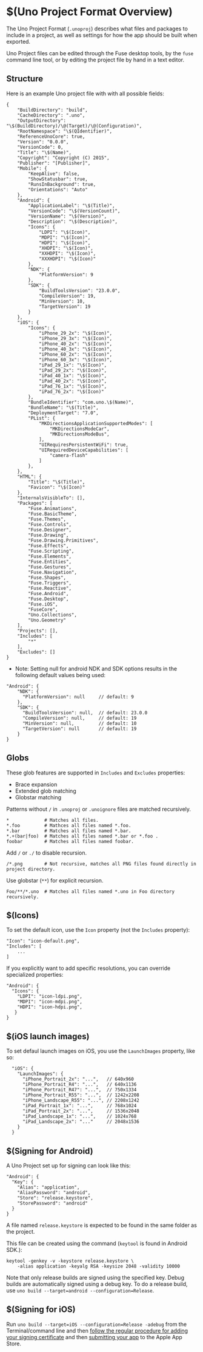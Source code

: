 # $(Uno Project Format Overview)

The Uno Project Format (`.unoproj`) describes what files and packages to include in a project, as well as settings for how the
app should be built when exported.

Uno Project files can be edited through the Fuse desktop tools, by the `fuse` command line tool, or by editing the project file by hand
in a text editor.

## Structure

Here is an example Uno project file with with all possible fields:

```
{
    "BuildDirectory": "build",
    "CacheDirectory": ".uno",
    "OutputDirectory": "\$(BuildDirectory)/\@(Target)/\@(Configuration)",
    "RootNamespace": "\$(QIdentifier)",
    "ReferenceUnoCore": true,
    "Version": "0.0.0",
    "VersionCode": 0,
    "Title": "\$(Name)",
    "Copyright": "Copyright (C) 2015",
    "Publisher": "[Publisher]",
    "Mobile": {
        "KeepAlive": false,
        "ShowStatusbar": true,
        "RunsInBackground": true,
        "Orientations": "Auto"
    },
    "Android": {
        "ApplicationLabel": "\$(Title)",
        "VersionCode": "\$(VersionCount)",
        "VersionName": "\$(Version)",
        "Description": "\$(Description)",
        "Icons": {
			"LDPI": "\$(Icon)",
			"MDPI": "\$(Icon)",
			"HDPI": "\$(Icon)",
			"XHDPI": "\$(Icon)",
			"XXHDPI": "\$(Icon)",
			"XXXHDPI": "\$(Icon)"
        },
		"NDK": {
			"PlatformVersion": 9
		},
		"SDK": {
			"BuildToolsVersion": "23.0.0",
			"CompileVersion": 19,
			"MinVersion": 10,
			"TargetVersion": 19
		}
    },
    "iOS": {
        "Icons": {
			"iPhone_29_2x": "\$(Icon)",
			"iPhone_29_3x": "\$(Icon)",
			"iPhone_40_2x": "\$(Icon)",
			"iPhone_40_3x": "\$(Icon)",
			"iPhone_60_2x": "\$(Icon)",
			"iPhone_60_3x": "\$(Icon)",
			"iPad_29_1x": "\$(Icon)",
			"iPad_29_2x": "\$(Icon)",
			"iPad_40_1x": "\$(Icon)",
			"iPad_40_2x": "\$(Icon)",
			"iPad_76_1x": "\$(Icon)",
			"iPad_76_2x": "\$(Icon)"
        },
		"BundleIdentifier": "com.uno.\$(Name)",
		"BundleName": "\$(Title)",
		"DeploymentTarget": "7.0",
		"PList": {
			"MKDirectionsApplicationSupportedModes": [
				"MKDirectionsModeCar",
				"MKDirectionsModeBus",
			],
			"UIRequiresPersistentWiFi": true,
			"UIRequiredDeviceCapabilities": [
				"camera-flash"
			]
		},
    },
    "HTML": {
        "Title": "\$(Title)",
        "Favicon": "\$(Icon)"
    },
    "InternalsVisibleTo": [],
    "Packages": [
		"Fuse.Animations",
    	"Fuse.BasicTheme",
    	"Fuse.Themes",
    	"Fuse.Controls",
    	"Fuse.Designer",
    	"Fuse.Drawing",
    	"Fuse.Drawing.Primitives",
    	"Fuse.Effects",
		"Fuse.Scripting",
    	"Fuse.Elements",
    	"Fuse.Entities",
    	"Fuse.Gestures",
    	"Fuse.Navigation",
    	"Fuse.Shapes",
    	"Fuse.Triggers",
    	"Fuse.Reactive",
    	"Fuse.Android",
    	"Fuse.Desktop",
    	"Fuse.iOS",
    	"FuseCore",
    	"Uno.Collections",
    	"Uno.Geometry"
    ],
    "Projects": [],
    "Includes": [
        "*"
    ],
    "Excludes": []
}
```

* Note: Setting null for android NDK and SDK options results in the following default values being used:

```
"Android": {
    "NDK": {
      "PlatformVersion": null     // default: 9
    },
    "SDK": {
      "BuildToolsVersion": null,  // default: 23.0.0
      "CompileVersion": null,     // default: 19
      "MinVersion": null,         // default: 10
      "TargetVersion": null       // default: 19
    }
}
```

## Globs

These glob features are supported in `Includes` and `Excludes` properties:

- Brace expansion
- Extended glob matching
- Globstar matching

Patterns without `/` in `.unoproj` or `.unoignore` files are matched recursively.

    *             # Matches all files.
    *.foo         # Mathces all files named *.foo.
    *.bar         # Matches all files named *.bar.
    *.+(bar|foo)  # Matches all files named *.bar or *.foo .
    foobar        # Matches all files named foobar.

Add `/` or `./` to disable recursion.

    /*.png        # Not recursive, matches all PNG files found directly in project directory.

Use globstar (`**`) for explicit recursion.

    Foo/**/*.uno  # Matches all files named *.uno in Foo directory recursively.

## $(Icons)

To set the default icon, use the `Icon` property (not the `Includes` property):

```
"Icon": "icon-default.png",
"Includes": [
	...
]
```

If you explicitly want to add specific resolutions, you can override specialized properties:

```
"Android": {
  "Icons": {
    "LDPI": "icon-ldpi.png",
    "MDPI": "icon-mdpi.png",
    "HDPI": "icon-hdpi.png",
   }
}
```

## $(iOS launch images)

To set defaul launch images on iOS, you use the `LaunchImages` property, like so:

```
  "iOS": {
    "LaunchImages": {
      "iPhone_Portrait_2x": "...",   // 640x960
      "iPhone_Portrait_R4": "...",   // 640x1136
      "iPhone_Portrait_R47": "...",  // 750x1334
      "iPhone_Portrait_R55": "...",  // 1242x2208
      "iPhone_Landscape_R55": "...", // 2208x1242
      "iPad_Portrait_1x": "...",     // 768x1024
      "iPad_Portrait_2x": "...",     // 1536x2048
      "iPad_Landscape_1x": "...",    // 1024x768
      "iPad_Landscape_2x": "..."     // 2048x1536
    }
  }
```

## $(Signing for Android)

A Uno Project set up for signing can look like this:

    "Android": {
      "Key": {
        "Alias": "application",
        "AliasPassword": "android",
        "Store": "release.keystore",
        "StorePassword": "android"
      }
    }

A file named `release.keystore` is expected to be found in the same folder as the project.

This file can be created using the command (`keytool` is found in Android SDK.):

    keytool -genkey -v -keystore release.keystore \
        -alias application -keyalg RSA -keysize 2048 -validity 10000

Note that only release builds are signed using the specified key. Debug builds are automatically signed using a debug key. To do a release build, use `uno build --target=android --configuration=Release`.

## $(Signing for iOS)

Run `uno build --target=iOS --configuration=Release -adebug` from the Terminal/command line and then [follow the regular procedure for adding your signing certificate](https://developer.apple.com/library/ios/documentation/IDEs/Conceptual/AppDistributionGuide/ConfiguringYourApp/ConfiguringYourApp.html#//apple_ref/doc/uid/TP40012582-CH28-SW1) and then [submitting your app](https://developer.apple.com/library/ios/documentation/LanguagesUtilities/Conceptual/iTunesConnect_Guide/Chapters/SubmittingTheApp.html#//apple_ref/doc/uid/TP40011225-CH33) to the Apple App Store.
